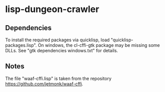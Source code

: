 # lisp-dungeon-crawler

## Dependencies
To install the required packages via quicklisp, load "quicklisp-packages.lisp".
On windows, the cl-cffi-gtk package may be missing some DLLs. See "gtk dependencies windows.txt" for details.

## Notes
The file "waaf-cffi.lisp" is taken from the repository https://github.com/jetmonk/waaf-cffi.